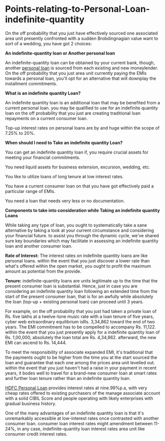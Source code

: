 # Points-relating-to-Personal-Loan-indefinite-quantity
 
On the off probability that you just have effectively sourced one associated area unit presently confronted with a sudden Brobdingnagian value want to sort of a wedding, you have got 2 choices:
 
<b>An indefinite-quantity loan or Another personal loan</b>
 
An indefinite-quantity loan can be obtained by your current bank, though, another <a href="https://www.dialabank.com/personal-loan/">personal loan</a> is sourced from each existing and new moneylender. On the off probability that you just area unit currently paying the EMIs towards a personal loan, you'll opt for an alternative that will downplay the installment commitments.
 
<b>What is an indefinite quantity Loan?</b>

An indefinite quantity loan is an additional loan that may be benefited from a current personal loan. you may be qualified to use for an indefinite quantity loan on the off probability that you just are creating traditional loan repayments on a current consumer loan.
 
Top-up interest rates on personal loans are by and huge within the scope of 7.25% to 20%.
 
<b>When should I need to Take an indefinite quantity Loan?</b>
 
You can get an indefinite quantity loan if, you require crucial assets for meeting your financial commitments.
 
You need liquid assets for business extension, excursion, wedding, etc.
 
You like to utilize loans of long tenure at low interest rates.
 
You have a current consumer loan on that you have got effectively paid a particular range of EMIs.
 
You need a loan that needs very less or no documentation.
 
<b>Components to take into consideration while Taking an indefinite quantity Loans</b>
 
While taking any type of loan, you ought to systematically take a sane alternative by taking a look at your current circumstance and considering your financial future. to assist you through the dynamic cycle, we've shared sure key boundaries which may facilitate in assessing an indefinite quantity loan and another consumer loan.
 
<b>Rate of Interest:</b> The interest rates on indefinite quantity loans are like personal loans. within the event that you just discover a lower rate than what's offered within the open market, you ought to profit the maximum amount as potential from the provide.
 
<b>Tenure:</b> indefinite-quantity loans are units legitimate up to the time that the present consumer loan is substantial. Hence, just in case you are considering an indefinite quantity loan following an extended time from the start of the present consumer loan, that is for an awfully while absolutely the loan (top-up + existing personal loan) can proceed until 3 years.
 
For example, on the off probability that you just had taken a private loan of Rs. five lakhs at a twelve-tone music rate with a loan tenure of five years, cyber web extraordinary equilibrium isRs. 3,34,862 toward the end of two years. The EMI commitment has to be compelled to accompany Rs. 11,122. within the event that you just presently apply for a indefinite quantity loan of Rs. 1,00,000, absolutely the loan total are Rs. 4,34,862. afterward, the new EMI can ascend to Rs. 14,444.
 
To meet the responsibility of associate expanded EMI, it's traditional that the payments ought to be higher from the time you at the start sourced the loan and guarantee that each one among the prices area unit levelled out. within the event that you just haven't had a raise in your payment in recent years, it bodes well to travel for a brand-new consumer loan at smart rates and further loan tenure rather than an indefinite quantity loan.
 
<a href="https://www.dialabank.com/personal-loan/hdfc-personal-loan/">HDFC Personal Loan</a> provides interest rates at nine.99%p.a, with very cheap rates offered to existing purchasers of the manage associate account with a solid CIBIL Score and people operating with likely enterprises with gradual business history.
 
One of the many advantages of an indefinite quantity loan is that it's unremarkably accessible at low-interest rates once contrasted with another consumer loan. consumer loan interest rates might amendment between 11-24%, in any case, indefinite-quantity loan interest rates area unit like consumer credit interest rates.
